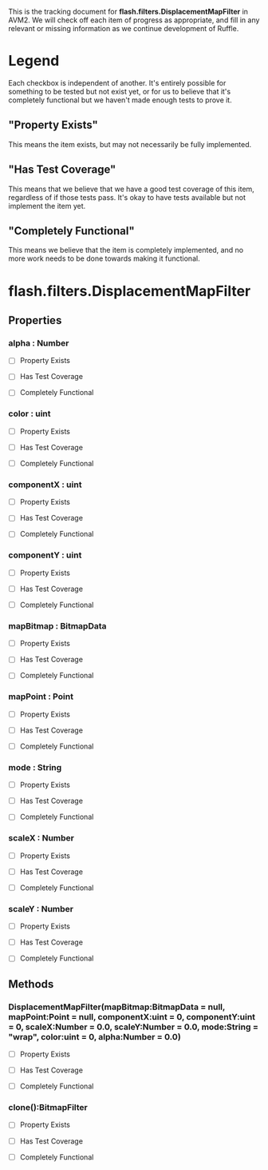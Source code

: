 This is the tracking document for **flash.filters.DisplacementMapFilter** in AVM2. We will check off each item of progress as appropriate, and fill in any relevant or missing information as we continue development of Ruffle.
# Legend

Each checkbox is independent of another. It's entirely possible for something to be tested but not exist yet, or for us to believe that it's completely functional but we haven't made enough tests to prove it.
## "Property Exists"

This means the item exists, but may not necessarily be fully implemented.
## "Has Test Coverage"

This means that we believe that we have a good test coverage of this item, regardless of if those tests pass. It's okay to have tests available but not implement the item yet.
## "Completely Functional"

This means we believe that the item is completely implemented, and no more work needs to be done towards making it functional.
# flash.filters.DisplacementMapFilter
## Properties
### alpha : Number

* [ ] Property Exists

* [ ] Has Test Coverage

* [ ] Completely Functional


### color : uint

* [ ] Property Exists

* [ ] Has Test Coverage

* [ ] Completely Functional


### componentX : uint

* [ ] Property Exists

* [ ] Has Test Coverage

* [ ] Completely Functional


### componentY : uint

* [ ] Property Exists

* [ ] Has Test Coverage

* [ ] Completely Functional


### mapBitmap : BitmapData

* [ ] Property Exists

* [ ] Has Test Coverage

* [ ] Completely Functional


### mapPoint : Point

* [ ] Property Exists

* [ ] Has Test Coverage

* [ ] Completely Functional


### mode : String

* [ ] Property Exists

* [ ] Has Test Coverage

* [ ] Completely Functional


### scaleX : Number

* [ ] Property Exists

* [ ] Has Test Coverage

* [ ] Completely Functional


### scaleY : Number

* [ ] Property Exists

* [ ] Has Test Coverage

* [ ] Completely Functional


## Methods
### DisplacementMapFilter(mapBitmap:BitmapData = null, mapPoint:Point = null, componentX:uint = 0, componentY:uint = 0, scaleX:Number = 0.0, scaleY:Number = 0.0, mode:String = "wrap", color:uint = 0, alpha:Number = 0.0)

* [ ] Property Exists

* [ ] Has Test Coverage

* [ ] Completely Functional


### clone():BitmapFilter

* [ ] Property Exists

* [ ] Has Test Coverage

* [ ] Completely Functional